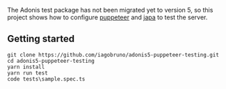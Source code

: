 The Adonis test package has not been migrated yet to version 5, so this project shows how to configure [puppeteer](https://pptr.dev/) and [japa](https://github.com/thetutlage/japa) to test the server.

## Getting started

```
git clone https://github.com/iagobruno/adonis5-puppeteer-testing.git
cd adonis5-puppeteer-testing
yarn install
yarn run test
code tests\sample.spec.ts
```
